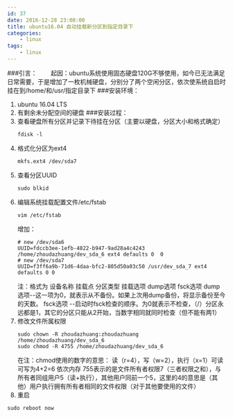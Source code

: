 ```yaml
---
id: 37
date: 2016-12-28 23:08:00
title: ubuntu16.04 自动挂载新分区到指定目录下
categories:
    - linux
tags:
    - linux
---
```


###引言：
　　起因：ubuntu系统使用固态硬盘120G不够使用，如今已无法满足日常需要，于是增加了一枚机械硬盘，分别分了两个空闲分区，依次使系统自启时挂在到/home/和/usr/指定目录下
###安装环境：
 1. ubuntu 16.04 LTS
 2. 有剩余未分配空间的硬盘
###安装过程：
1. 查看硬盘所有分区并记录下待挂在分区（主要以硬盘，分区大小和格式确定）
	```
	fdisk -l
	```
2. 格式化分区为ext4
	```
	mkfs.ext4 /dev/sda7
	```
3. 查看分区UUID
	```
	sudo blkid
	```
4. 编辑系统挂载配置文件/etc/fstab
	```
	vim /etc/fstab
	```
	增加：
	```
	# new /dev/sda6
	UUID=fdccb3ee-1efb-4822-b947-9ad28a4c4243 /home/zhoudazhuang/dev_sda_6 ext4 defaults 0	0
	# new /dev/sda7
	UUID=f3ff6a9b-71d6-4daa-bfc2-805d50a03c50 /usr/dev_sda_7 ext4 defaults 0 0
	```
	注：格式为 设备名称 挂载点 分区类型 挂载选项 dump选项 fsck选项
	dump选项--这一项为0，就表示从不备份。如果上次用dump备份，将显示备份至今的天数。
	fsck选项 --启动时fsck检查的顺序。为0就表示不检查，（/）分区永远都是1，其它的分区只能从2开始，当数字相同就同时检查（但不能有两1）
4. 修改文件所属权限
	```
	sudo chown -R zhoudazhuang:zhoudazhuang /home/zhoudazhuang/dev_sda_6
	sudo chmod -R 4755 /home/zhoudazhuang/dev_sda_6
	```
	在注：chmod使用的数字的意思： 读（r=4），写（w=2），执行（x=1）可读可写为4+2=6 依次内存 755表示的是文件所有者权限7（三者权限之和），与所有者同组用户5（读+执行），其他用户同前一个5，这里的4的意思是（其他）用户执行拥有所有者相同的文件权限（对于其他要使用的文件）
5. 重启
```
sudo reboot now
```